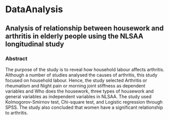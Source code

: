 # DataAnalysis
## Analysis of relationship between housework and arthritis in elderly people using the NLSAA longitudinal study

### Abstract
The purpose of the study is to reveal how household labour affects arthritis. Although a number of studies analysed the causes of arthritis, this study focused on household labour. Hence, the study selected Arthritis or rheumatism and Night pain or morning joint stiffness as dependent variables and Who does the housework, three types of housework and general variables as independent variables in NLSAA. The study used Kolmogorov-Smirnov test, Chi-square test, and Logistic regression through SPSS. The study also concluded that women have a significant relationship to arthritis.
